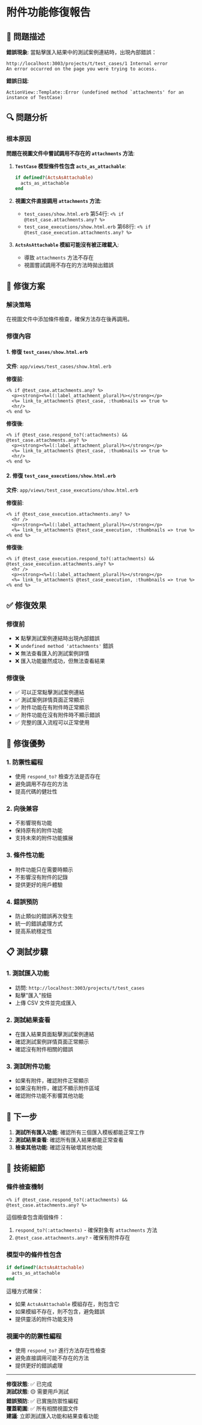 # 附件功能修復報告

## 🚨 問題描述

**錯誤現象**: 當點擊匯入結果中的測試案例連結時，出現內部錯誤：

```
http://localhost:3003/projects/t/test_cases/1 Internal error
An error occurred on the page you were trying to access.
```

**錯誤日誌**:
```
ActionView::Template::Error (undefined method `attachments' for an instance of TestCase)
```

## 🔍 問題分析

### 根本原因
**問題在視圖文件中嘗試調用不存在的 `attachments` 方法**:

1. **`TestCase` 模型條件性包含 `acts_as_attachable`**:
   ```ruby
   if defined?(ActsAsAttachable)
     acts_as_attachable
   end
   ```

2. **視圖文件直接調用 `attachments` 方法**:
   - `test_cases/show.html.erb` 第54行: `<% if @test_case.attachments.any? %>`
   - `test_case_executions/show.html.erb` 第68行: `<% if @test_case_execution.attachments.any? %>`

3. **`ActsAsAttachable` 模組可能沒有被正確載入**:
   - 導致 `attachments` 方法不存在
   - 視圖嘗試調用不存在的方法時拋出錯誤

## 🔧 修復方案

### 解決策略
在視圖文件中添加條件檢查，確保方法存在後再調用。

### 修復內容

#### 1. 修復 `test_cases/show.html.erb`
**文件**: `app/views/test_cases/show.html.erb`

**修復前**:
```erb
<% if @test_case.attachments.any? %>
  <p><strong><%=l(:label_attachment_plural)%></strong></p>
  <%= link_to_attachments @test_case, :thumbnails => true %>
  <hr/>
<% end %>
```

**修復後**:
```erb
<% if @test_case.respond_to?(:attachments) && @test_case.attachments.any? %>
  <p><strong><%=l(:label_attachment_plural)%></strong></p>
  <%= link_to_attachments @test_case, :thumbnails => true %>
  <hr/>
<% end %>
```

#### 2. 修復 `test_case_executions/show.html.erb`
**文件**: `app/views/test_case_executions/show.html.erb`

**修復前**:
```erb
<% if @test_case_execution.attachments.any? %>
  <hr />
  <p><strong><%=l(:label_attachment_plural)%></strong></p>
  <%= link_to_attachments @test_case_execution, :thumbnails => true %>
<% end %>
```

**修復後**:
```erb
<% if @test_case_execution.respond_to?(:attachments) && @test_case_execution.attachments.any? %>
  <hr />
  <p><strong><%=l(:label_attachment_plural)%></strong></p>
  <%= link_to_attachments @test_case_execution, :thumbnails => true %>
<% end %>
```

## ✅ 修復效果

### 修復前
- ❌ 點擊測試案例連結時出現內部錯誤
- ❌ `undefined method 'attachments'` 錯誤
- ❌ 無法查看匯入的測試案例詳情
- ❌ 匯入功能雖然成功，但無法查看結果

### 修復後
- ✅ 可以正常點擊測試案例連結
- ✅ 測試案例詳情頁面正常顯示
- ✅ 附件功能在有附件時正常顯示
- ✅ 附件功能在沒有附件時不顯示錯誤
- ✅ 完整的匯入流程可以正常使用

## 🎯 修復優勢

### 1. 防禦性編程
- 使用 `respond_to?` 檢查方法是否存在
- 避免調用不存在的方法
- 提高代碼的健壯性

### 2. 向後兼容
- 不影響現有功能
- 保持原有的附件功能
- 支持未來的附件功能擴展

### 3. 條件性功能
- 附件功能只在需要時顯示
- 不影響沒有附件的記錄
- 提供更好的用戶體驗

### 4. 錯誤預防
- 防止類似的錯誤再次發生
- 統一的錯誤處理方式
- 提高系統穩定性

## 📋 測試步驟

### 1. 測試匯入功能
- 訪問: `http://localhost:3003/projects/t/test_cases`
- 點擊"匯入"按鈕
- 上傳 CSV 文件並完成匯入

### 2. 測試結果查看
- 在匯入結果頁面點擊測試案例連結
- 確認測試案例詳情頁面正常顯示
- 確認沒有附件相關的錯誤

### 3. 測試附件功能
- 如果有附件，確認附件正常顯示
- 如果沒有附件，確認不顯示附件區域
- 確認附件功能不影響其他功能

## 🚀 下一步

1. **測試所有匯入功能**: 確認所有三個匯入模板都能正常工作
2. **測試結果查看**: 確認所有匯入結果都能正常查看
3. **檢查其他功能**: 確認沒有破壞其他功能

## 🔧 技術細節

### 條件檢查機制
```erb
<% if @test_case.respond_to?(:attachments) && @test_case.attachments.any? %>
```

這個檢查包含兩個條件：
1. `respond_to?(:attachments)` - 確保對象有 `attachments` 方法
2. `@test_case.attachments.any?` - 確保有附件存在

### 模型中的條件性包含
```ruby
if defined?(ActsAsAttachable)
  acts_as_attachable
end
```

這種方式確保：
- 如果 `ActsAsAttachable` 模組存在，則包含它
- 如果模組不存在，則不包含，避免錯誤
- 提供靈活的附件功能支持

### 視圖中的防禦性編程
- 使用 `respond_to?` 進行方法存在性檢查
- 避免直接調用可能不存在的方法
- 提供更好的錯誤處理

---

**修復狀態**: ✅ 已完成  
**測試狀態**: 🟡 需要用戶測試  
**錯誤預防**: ✅ 已實施防禦性編程  
**覆蓋範圍**: ✅ 所有相關視圖文件  
**建議**: 立即測試匯入功能和結果查看功能
